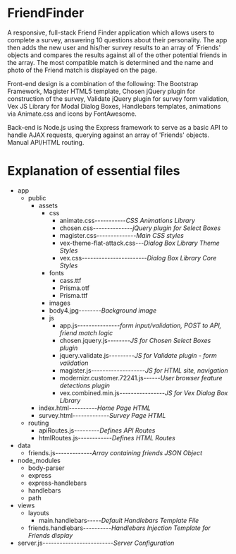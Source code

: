 # FriendFinder

A responsive, full-stack Friend Finder application which allows users to complete a survey, answering 10 questions about their personality.  The app then adds the new user and his/her survey results to an array of 'Friends' objects and compares the results against all of the other potential friends in the array.  The most compatible match is determined and the name and photo of the Friend match is displayed on the page.

Front-end design is a combination of the following:  The Bootstrap Framework, Magister HTML5 template, Chosen jQuery plugin for construction of the survey, Validate jQuery plugin for survey form validation, Vex JS Library for Modal Dialog Boxes, Handlebars templates, animations via Animate.css and icons by FontAwesome.

Back-end is Node.js using the Express framework to serve as a basic API to handle AJAX requests, querying against an array of 'Friends' objects. Manual API/HTML routing.



# Explanation of essential files

* app
  * public
    * assets
      * css 
        * animate.css-----------*CSS Animations Library*
        * chosen.css--------------*jQuery plugin for Select Boxes*
        * magister.css--------------*Main CSS styles*
        * vex-theme-flat-attack.css---*Dialog Box Library Theme Styles*
        * vex.css-----------------------*Dialog Box Library Core Styles*
      * fonts
        * cass.ttf
        * Prisma.otf
        * Prisma.ttf
      * images
      * body4.jpg--------*Background image*
      * js
        * app.js---------------*form input/validation, POST to API, friend match logic*
        * chosen.jquery.js--------*JS for Chosen Select Boxes plugin*
        * jquery.validate.js---------*JS for Validate plugin - form validation*
        * magister.js-------------------*JS for HTML site, navigation*
        * modernizr.customer.72241.js------*User browser feature detections plugin*
        * vex.combined.min.js----------------*JS for Vex Dialog Box Library*
    * index.html----------*Home Page HTML*
    * survey.html-------------*Survey Page HTML*
  * routing
    * apiRoutes.js---------*Defines API Routes*
    * htmlRoutes.js------------*Defines HTML Routes*
* data
  * friends.js-------------*Array containing friends JSON Object*
* node_modules
  * body-parser
  * express
  * express-handlebars
  * handlebars
  * path
* views
  * layouts
      * main.handlebars-----*Default Handlebars Template File*
  * friends.handlebars----------*Handlebars Injection Template for Friends display*
* server.js-------------------------*Server Configuration*